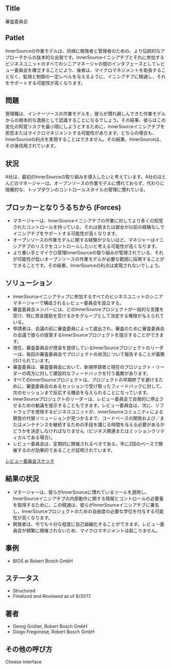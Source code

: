 ## Title

審査委員会

## Patlet

InnerSourceの作業モデルは、同様に開発者と管理者のための、より伝統的なアプローチからの抜本的な出発です。InnerSourceイニシアチブとそれに参加するビジネスユニットのすべてのシニアマネージャの間のインタフェースとしてレビュー委員会を確立することにより、後者は、マイクロマネジメントを助長することなく、監視と制御の一定レベルを与えるように、イニシアチブに精通し、それをサポートする可能性が高くなります。

## 問題

管理職は、インナーソースの作業モデルを、彼らが慣れ親しんできた作業モデルからの根本的な逸脱として認識することになるでしょう。その結果、彼らはこの変化の知覚リスクを最小限にしようとするために、InnerSourceイニシアチブを拒否またはマイクロマネジメントする可能性があります。どちらの場合も、InnerSourceの利点を実現することはできません。その結果、InnerSourceは、その後信用されています。

## 状況

A社は、最初のInnerSourceの取り組みを導入したいと考えています。A社のほとんどのマネージャーは、オープンソースの作業モデルに慣れておらず、代わりに階層的な、トップダウンのコントロールスタイルの管理に慣れている。

## ブロッカーとなりうるちから  (Forces)

 - マネージャーは、InnerSourceイニシアチブの作業に対してより多くの知覚されたコントロールを持っている、それは彼または彼女が以前の経験なしでイニシアチブをサポートする可能性が高くなります。
 - オープンソースの作業モデルに関する経験が少ないほど、マネジャーはイニシアチブのリスクをコントロールしたいと考える可能性が高くなります。
 - より重い手とマイクロ管理InnerSourceの取り組みが管理されている、それが可能性が低いオープンソースの作業モデルが必要な範囲に採用することができることです。その結果、InnerSourceの利点は実現されないでしょう。

## ソリューション

- InnerSourceイニシアティブに参加するすべてのビジネスユニットのシニアマネージャーで構成されるレビュー委員会を設立する。
- 審査委員会メンバーには、どのInnerSourceプロジェクトが一般的な支援を受け、特に資金援助を受けるかをグループとして決定する権限が与えられている。
- 申請者は、会議の前に審査委員によって選出され、審査のために審査委員会の会議で彼らの提案するInnerSourceプロジェクトを提示することができます。
- 現在、審査委員会が資金を提供しているInnerSourceプロジェクトのリーダーは、毎回の審査委員会でプロジェクトの状況について報告することが義務付けられています。
- 審査委員は、審査委員会において、新規申請者と現在のプロジェクト・リーダーの両方に対して建設的なフィードバックを行う義務があります。
- すべてのInnerSourceプロジェクトは、プロジェクトの早期終了を避けるために、審査委員会のあるセッションで受け取ったフィードバックに対して、次のセッションまで反応する機会を与えられることになっています。
- InnerSourceプロジェクトのリーダーは、レビュー委員会で自発的に停止させるための動議を提示することもできます。レビュー委員会は、次に、ソフトウェアを使用するビジネスユニットが、InnerSourceコミュニティによる開発の代替ソリューションが見つかるまで、コードベースの開発および／またはメンテナンスを継続するための手段を講じる時間を与える必要があるかどうかを決定しなければなりません（ビジネス関連またはミッションクリティカルである場合）。
- レビュー委員会は、定期的に開催されるべきである。年に2回のペースで開催するのが効果的であることが証明されています。

[レビュー委員会スケッチ](../../assets/img/review-committee-sketch.jpg)

## 結果の状況

- マネージャーは、彼らがInnerSourceに慣れているツールを適用し、InnerSourceイニシアチブの内部動作に関する情報とコントロールの必要量を取得するために。この精通は、彼らがInnerSourceイニシアチブに署名し、InnerSourceプロジェクトのための自由度の必要な学位を付与する可能性が高くなります。
- 開発者は、今でも十分な程度に自己組織化することができます。レビュー委員会が頻繁に開催されないため、マイクロマネジメントは起こりません。

## 事例

* BIOS at Robert Bosch GmbH

## ステータス

* Structured
* _Finalized and Reviewed_ as of 8/31/17.

## 著者

- Georg Grütter, Robert Bosch GmbH
- Diogo Fregonese, Robert Bosch GmbH

## その他の呼び方

Cheese Interface
